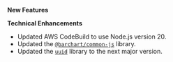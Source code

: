 **New Features**

**Technical Enhancements**

* Updated AWS CodeBuild to use Node.js version 20.
* Updated the [`@barchart/common-js`](https://github.com/barchart/common-js) library.
* Updated the [`uuid`](https://github.com/uuidjs/uuid) library to the next major version.